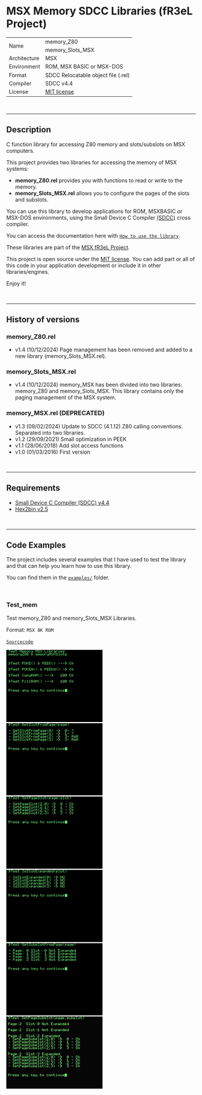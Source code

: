 # MSX Memory SDCC Libraries (fR3eL Project)

<table>
<tr><td rowspan=2>Name</td><td>memory_Z80</td></tr>
<tr><td>memory_Slots_MSX</td></tr>
<tr><td>Architecture</td><td>MSX</td></tr>
<tr><td>Environment</td><td>ROM, MSX BASIC or MSX-DOS</td></tr>
<tr><td>Format</td><td>SDCC Relocatable object file (.rel)</td></tr>
<tr><td>Compiler</td><td>SDCC v4.4</td></tr>
<tr><td>License</td><td><a href="LICENSE">MIT license</a></td></tr>
</table>

<br/>

---

## Description

C function library for accessing Z80 memory and slots/subslots on MSX computers.

This project provides two libraries for accessing the memory of MSX systems:
- **memory_Z80.rel** provides you with functions to read or write to the memory. 
- **memory_Slots_MSX.rel** allows you to configure the pages of the slots and subslots.

You can use this library to develop applications for ROM, MSXBASIC or MSX-DOS environments, using the Small Device C Compiler [(SDCC)](http://sdcc.sourceforge.net/) cross compiler.

You can access the documentation here with [`How to use the library`](docs/HOWTO.md).

These libraries are part of the [MSX fR3eL Project](https://github.com/mvac7/SDCC_MSX_fR3eL).

This project is open source under the [MIT license](LICENSE).
You can add part or all of this code in your application development or include it in other libraries/engines.

Enjoy it!   

<br/>

---

## History of versions

### memory_Z80.rel
- v1.4 (10/12/2024) Page management has been removed and added to a new library (memory_Slots_MSX.rel).

### memory_Slots_MSX.rel
- v1.4 (10/12/2024) memory_MSX has been divided into two libraries: memory_Z80 and memory_Slots_MSX. This library contains only the paging management of the MSX system.

### memory_MSX.rel (DEPRECATED)
- v1.3 (09/02/2024) Update to SDCC (4.1.12) Z80 calling conventions. Separated into two libraries.
- v1.2 (29/09/2021) Small optimization in PEEK
- v1.1 (28/06/2018) Add slot access functions
- v1.0 (01/03/2016) First version

<br/>

---

## Requirements

- [Small Device C Compiler (SDCC) v4.4](http://sdcc.sourceforge.net/)
- [Hex2bin v2.5](http://hex2bin.sourceforge.net/)

<br/>

---

## Code Examples

The project includes several examples that I have used to test the library and that can help you learn how to use this library.

You can find them in the [`examples/`](examples/) folder.

<br/>

### Test_mem

Test memory_Z80 and memory_Slots_MSX Libraries.

Format: `MSX 8K ROM`

[`Sourcecode`](examples/Test_mem)

![Example 1 screenshot 1](docs/pics/TESTMEM_01.png)
![Example 1 screenshot 2](docs/pics/TESTMEM_02.png)
![Example 1 screenshot 3](docs/pics/TESTMEM_03.png)
![Example 1 screenshot 4](docs/pics/TESTMEM_04.png)
![Example 1 screenshot 5](docs/pics/TESTMEM_05.png)
![Example 1 screenshot 6](docs/pics/TESTMEM_06.png)
